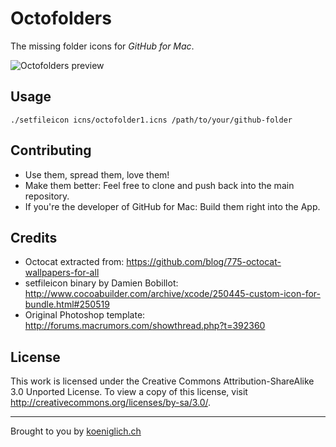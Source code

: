 Octofolders
===========

The missing folder icons for _GitHub for Mac_.

![Octofolders preview](https://github.com/pstadler/octofolders/raw/master/preview.png "Octofolders preview")

Usage
-----
    ./setfileicon icns/octofolder1.icns /path/to/your/github-folder

Contributing
------------
- Use them, spread them, love them!
- Make them better: Feel free to clone and push back into the main repository.
- If you're the developer of GitHub for Mac: Build them right into the App.

Credits
-------
- Octocat extracted from: https://github.com/blog/775-octocat-wallpapers-for-all
- setfileicon binary by Damien Bobillot: http://www.cocoabuilder.com/archive/xcode/250445-custom-icon-for-bundle.html#250519
- Original Photoshop template: http://forums.macrumors.com/showthread.php?t=392360

License
-------
This work is licensed under the Creative Commons Attribution-ShareAlike 3.0 Unported License. To view a copy of this license, visit http://creativecommons.org/licenses/by-sa/3.0/.

*****
Brought to you by [koeniglich.ch](http://koeniglich.ch "Patrick is koeniglich")